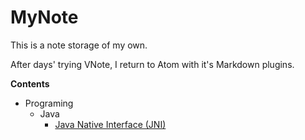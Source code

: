 # MyNote
This is a note storage of my own.

After days' trying VNote, I return to Atom with it's Markdown plugins.

**Contents**

- Programing
  - Java
    - [Java Native Interface (JNI)](Java/Java%20Native%20Interface.md)
